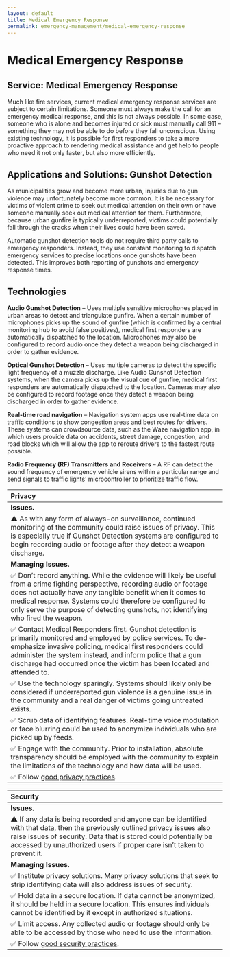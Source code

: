 ```yaml
---
layout: default
title: Medical Emergency Response
permalink: emergency-management/medical-emergency-response
---
```


# Medical Emergency Response

## Service: Medical Emergency Response <a id="service-medical-emergency-response"></a>

Much like fire services, current medical emergency response services are subject to certain limitations. Someone must always make the call for an emergency medical response, and this is not always possible. In some case, someone who is alone and becomes injured or sick must manually call 911 – something they may not be able to do before they fall unconscious. Using existing technology, it is possible for first responders to take a more proactive approach to rendering medical assistance and get help to people who need it not only faster, but also more efficiently.

## Applications and Solutions: Gunshot Detection

As municipalities grow and become more urban, injuries due to gun violence may unfortunately become more common. It is be necessary for victims of violent crime to seek out medical attention on their own or have someone manually seek out medical attention for them. Furthermore, because urban gunfire is typically underreported, victims could potentially fall through the cracks when their lives could have been saved.

Automatic gunshot detection tools do not require third party calls to emergency responders. Instead, they use constant monitoring to dispatch emergency services to precise locations once gunshots have been detected. This improves both reporting of gunshots and emergency response times.

## Technologies

**Audio Gunshot Detection** – Uses multiple sensitive microphones placed in urban areas to detect and triangulate gunfire. When a certain number of microphones picks up the sound of gunfire \(which is confirmed by a central monitoring hub to avoid false positives\), medical first responders are automatically dispatched to the location. Microphones may also be configured to record audio once they detect a weapon being discharged in order to gather evidence.

**Optical Gunshot Detection** – Uses multiple cameras to detect the specific light frequency of a muzzle discharge. Like Audio Gunshot Detection systems, when the camera picks up the visual cue of gunfire, medical first responders are automatically dispatched to the location. Cameras may also be configured to record footage once they detect a weapon being discharged in order to gather evidence.

**Real-time road navigation** – Navigation system apps use real-time data on traffic conditions to show congestion areas and best routes for drivers. These systems can crowdsource data, such as the Waze navigation app, in which users provide data on accidents, street damage, congestion, and road blocks which will allow the app to reroute drivers to the fastest route possible.

**Radio Frequency \(RF\) Transmitters and Receivers** – A RF can detect the sound frequency of emergency vehicle sirens within a particular range and send signals to traffic lights’ microcontroller to prioritize traffic flow.

| Privacy |
| :--- |
| **Issues.** |
| ⚠ As with any form of always-on surveillance, continued monitoring of the community could raise issues of privacy. This is especially true if Gunshot Detection systems are configured to begin recording audio or footage after they detect a weapon discharge. |
| **Managing Issues.** |
| ✅ Don’t record anything. While the evidence will likely be useful from a crime fighting perspective, recording audio or footage does not actually have any tangible benefit when it comes to medical response. Systems could therefore be configured to only serve the purpose of detecting gunshots, not identifying who fired the weapon. |
| ✅ Contact Medical Responders first. Gunshot detection is primarily monitored and employed by police services. To de-emphasize invasive policing, medical first responders could administer the system instead, and inform police that a gun discharge had occurred once the victim has been located and attended to. |
| ✅ Use the technology sparingly. Systems should likely only be considered if underreported gun violence is a genuine issue in the community and a real danger of victims going untreated exists. |
| ✅ Scrub data of identifying features. Real-time voice modulation or face blurring could be used to anonymize individuals who are picked up by feeds. |
| ✅ Engage with the community. Prior to installation, absolute transparency should be employed with the community to explain the limitations of the technology and how data will be used. |
| ✅ Follow [good privacy practices](https://cippic-ca.github.io/SmartCityToolkit/privacy.html). |

| Security |
| :--- |
| **Issues.** |
| ⚠ If any data is being recorded and anyone can be identified with that data, then the previously outlined privacy issues also raise issues of security. Data that is stored could potentially be accessed by unauthorized users if proper care isn’t taken to prevent it. |
| **Managing Issues.** |
| ✅ Institute privacy solutions. Many privacy solutions that seek to strip identifying data will also address issues of security. |
| ✅ Hold data in a secure location. If data cannot be anonymized, it should be held in a secure location. This ensures individuals cannot be identified by it except in authorized situations. |
| ✅ Limit access. Any collected audio or footage should only be able to be accessed by those who need to use the information. |
| ✅ Follow [good security practices](https://cippic-ca.github.io/SmartCityToolkit/security.html). |

